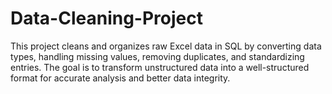 # Data-Cleaning-Project
This project cleans and organizes raw Excel data in SQL by converting data types, handling missing values, removing duplicates, and standardizing entries. The goal is to transform unstructured data into a well-structured format for accurate analysis and better data integrity.

